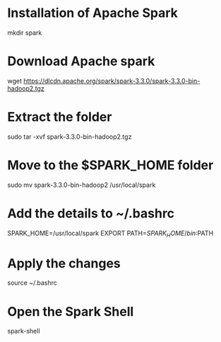 # Installation of Apache Spark 

mkdir spark 

# Download Apache spark 

wget https://dlcdn.apache.org/spark/spark-3.3.0/spark-3.3.0-bin-hadoop2.tgz

# Extract the folder 

sudo tar -xvf spark-3.3.0-bin-hadoop2.tgz 

# Move to the $SPARK_HOME folder 

sudo mv spark-3.3.0-bin-hadoop2 /usr/local/spark 

# Add the details to ~/.bashrc 

SPARK_HOME=/usr/local/spark
EXPORT PATH=$SPARK_HOME/bin:$PATH

# Apply the changes 

source ~/.bashrc 

# Open the Spark Shell 

spark-shell 

